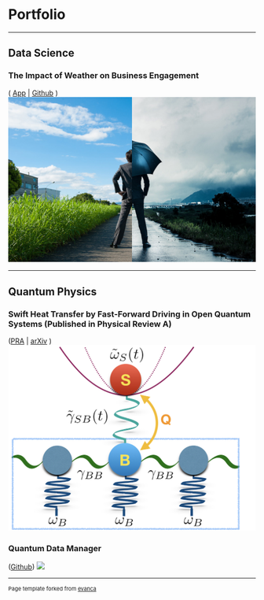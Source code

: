 # Portfolio

---

## Data Science

### The Impact of Weather on Business Engagement
( [App](https://business-and-weather.herokuapp.com) | [Github](https://github.com/Tamiro2019/Business-and-Weather) )
<img src="images/business-weather-image.jpg?raw=true"/>


___

## Quantum Physics 

### Swift Heat Transfer by Fast-Forward Driving in Open Quantum Systems (Published in Physical Review A)
([PRA](https://journals.aps.org/pra/abstract/10.1103/PhysRevA.100.012126) | [arXiv](https://arxiv.org/abs/1902.05964) )
<kbd>
  <img src="images/Heat_Transfer.jpeg?raw=true"/>
</kbd>

### Quantum Data Manager 
([Github](https://github.com/Tamiro2019/Quantum-Data-Manager))
<kbd>
  <img src="images/Quantum_1.jpeg?raw=true"/>
</kbd>


---
<p style="font-size:11px">Page template forked from <a href="https://github.com/evanca/quick-portfolio">evanca</a></p>
<!-- Remove above link if you don't want to attibute -->
